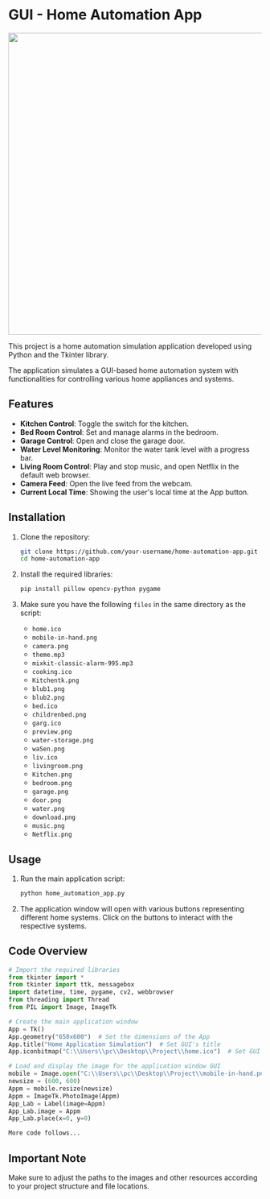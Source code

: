 # GUI - Home Automation App

<p align="center">
  <img src="https://github.com/user-attachments/assets/9a9c6be7-d42c-46ce-a206-8d96b1c3a9e1" width="600" height="600">
</p>

<p> This project is a home automation simulation application developed using Python and the Tkinter library. </p>
<p> The application simulates a GUI-based home automation system with functionalities for controlling various home appliances and systems.</p> 

## Features

- **Kitchen Control**: Toggle the switch for the kitchen.
- **Bed Room Control**: Set and manage alarms in the bedroom.
- **Garage Control**: Open and close the garage door.
- **Water Level Monitoring**: Monitor the water tank level with a progress bar.
- **Living Room Control**: Play and stop music, and open Netflix in the default web browser.
- **Camera Feed**: Open the live feed from the webcam.
- **Current Local Time**: Showing the user's local time at the App button.

## Installation

1. Clone the repository:
    ```sh
    git clone https://github.com/your-username/home-automation-app.git
    cd home-automation-app
    ```

2. Install the required libraries:
    ```sh
    pip install pillow opencv-python pygame
    ```

3. Make sure you have the following `files` in the same directory as the script:
    - `home.ico`
    - `mobile-in-hand.png`
    - `camera.png`
    - `theme.mp3`
    - `mixkit-classic-alarm-995.mp3`
    - `cooking.ico`
    - `Kitchentk.png`
    - `blub1.png`
    - `blub2.png`
    - `bed.ico`
    - `childrenbed.png`
    - `garg.ico`
    - `preview.png`
    - `water-storage.png`
    - `waSen.png`
    - `liv.ico`
    - `livingroom.png`
    - `Kitchen.png`
    - `bedroom.png`
    - `garage.png`
    - `door.png`
    - `water.png`
    - `download.png`
    - `music.png`
    - `Netflix.png`

## Usage

1. Run the main application script:
    ```sh
    python home_automation_app.py
    ```

2. The application window will open with various buttons representing different home systems. Click on the buttons to interact with the respective systems.

## Code Overview

```python
# Import the required libraries
from tkinter import *
from tkinter import ttk, messagebox
import datetime, time, pygame, cv2, webbrowser
from threading import Thread
from PIL import Image, ImageTk

# Create the main application window
App = Tk()
App.geometry("650x600")  # Set the dimensions of the App
App.title("Home Application Simulation")  # Set GUI's title
App.iconbitmap("C:\\Users\\pc\\Desktop\\Project\\home.ico")  # Set GUI's icon 

# Load and display the image for the application window GUI
mobile = Image.open("C:\\Users\\pc\\Desktop\\Project\\mobile-in-hand.png")
newsize = (600, 600)
Appm = mobile.resize(newsize)
Appm = ImageTk.PhotoImage(Appm)
App_Lab = Label(image=Appm)
App_Lab.image = Appm
App_Lab.place(x=0, y=0)

More code follows...
```


## Important Note

Make sure to adjust the paths to the images and other resources according to your project structure and file locations.





